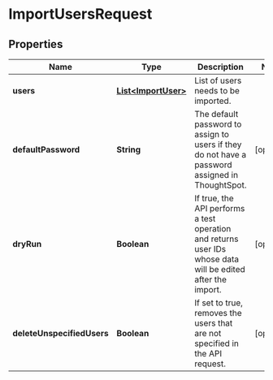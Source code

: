 

# ImportUsersRequest


## Properties

| Name | Type | Description | Notes |
|------------ | ------------- | ------------- | -------------|
|**users** | [**List&lt;ImportUser&gt;**](ImportUser.md) | List of users needs to be imported. |  |
|**defaultPassword** | **String** | The default password to assign to users if they do not have a password assigned in ThoughtSpot. |  [optional] |
|**dryRun** | **Boolean** | If true, the API performs a test operation and returns user IDs whose data will be edited after the import. |  [optional] |
|**deleteUnspecifiedUsers** | **Boolean** | If set to true, removes the users that are not specified in the API request. |  [optional] |



